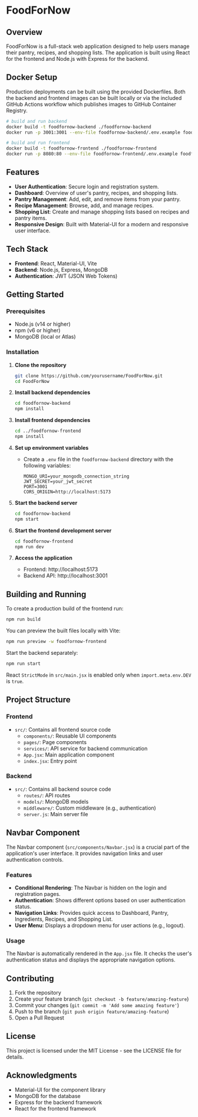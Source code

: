 # FoodForNow

## Overview
FoodForNow is a full-stack web application designed to help users manage their pantry, recipes, and shopping lists. The application is built using React for the frontend and Node.js with Express for the backend.

## Docker Setup

Production deployments can be built using the provided Dockerfiles. Both the
backend and frontend images can be built locally or via the included GitHub
Actions workflow which publishes images to GitHub Container Registry.

```bash
# build and run backend
docker build -t foodfornow-backend ./foodfornow-backend
docker run -p 3001:3001 --env-file foodfornow-backend/.env.example foodfornow-backend

# build and run frontend
docker build -t foodfornow-frontend ./foodfornow-frontend
docker run -p 8080:80 --env-file foodfornow-frontend/.env.example foodfornow-frontend
```

## Features
- **User Authentication**: Secure login and registration system.
- **Dashboard**: Overview of user's pantry, recipes, and shopping lists.
- **Pantry Management**: Add, edit, and remove items from your pantry.
- **Recipe Management**: Browse, add, and manage recipes.
- **Shopping List**: Create and manage shopping lists based on recipes and pantry items.
- **Responsive Design**: Built with Material-UI for a modern and responsive user interface.

## Tech Stack
- **Frontend**: React, Material-UI, Vite
- **Backend**: Node.js, Express, MongoDB
- **Authentication**: JWT (JSON Web Tokens)

## Getting Started

### Prerequisites
- Node.js (v14 or higher)
- npm (v6 or higher)
- MongoDB (local or Atlas)

### Installation

1. **Clone the repository**
   ```bash
   git clone https://github.com/yourusername/FoodForNow.git
   cd FoodForNow
   ```

2. **Install backend dependencies**
   ```bash
   cd foodfornow-backend
   npm install
   ```

3. **Install frontend dependencies**
   ```bash
   cd ../foodfornow-frontend
   npm install
   ```

4. **Set up environment variables**
   - Create a `.env` file in the `foodfornow-backend` directory with the following variables:
     ```
     MONGO_URI=your_mongodb_connection_string
     JWT_SECRET=your_jwt_secret
     PORT=3001
     CORS_ORIGIN=http://localhost:5173
     ```

5. **Start the backend server**
   ```bash
   cd foodfornow-backend
   npm start
   ```

6. **Start the frontend development server**
   ```bash
   cd foodfornow-frontend
   npm run dev
   ```

7. **Access the application**
   - Frontend: http://localhost:5173
   - Backend API: http://localhost:3001

## Building and Running

To create a production build of the frontend run:

```bash
npm run build
```

You can preview the built files locally with Vite:

```bash
npm run preview -w foodfornow-frontend
```

Start the backend separately:

```bash
npm run start
```

React `StrictMode` in `src/main.jsx` is enabled only when `import.meta.env.DEV` is `true`.

## Project Structure

### Frontend
- `src/`: Contains all frontend source code
  - `components/`: Reusable UI components
  - `pages/`: Page components
  - `services/`: API service for backend communication
  - `App.jsx`: Main application component
  - `index.jsx`: Entry point

### Backend
- `src/`: Contains all backend source code
  - `routes/`: API routes
  - `models/`: MongoDB models
  - `middleware/`: Custom middleware (e.g., authentication)
  - `server.js`: Main server file

## Navbar Component

The Navbar component (`src/components/Navbar.jsx`) is a crucial part of the application's user interface. It provides navigation links and user authentication controls.

### Features
- **Conditional Rendering**: The Navbar is hidden on the login and registration pages.
- **Authentication**: Shows different options based on user authentication status.
- **Navigation Links**: Provides quick access to Dashboard, Pantry, Ingredients, Recipes, and Shopping List.
- **User Menu**: Displays a dropdown menu for user actions (e.g., logout).

### Usage
The Navbar is automatically rendered in the `App.jsx` file. It checks the user's authentication status and displays the appropriate navigation options.

## Contributing
1. Fork the repository
2. Create your feature branch (`git checkout -b feature/amazing-feature`)
3. Commit your changes (`git commit -m 'Add some amazing feature'`)
4. Push to the branch (`git push origin feature/amazing-feature`)
5. Open a Pull Request

## License
This project is licensed under the MIT License - see the LICENSE file for details.

## Acknowledgments
- Material-UI for the component library
- MongoDB for the database
- Express for the backend framework
- React for the frontend framework 